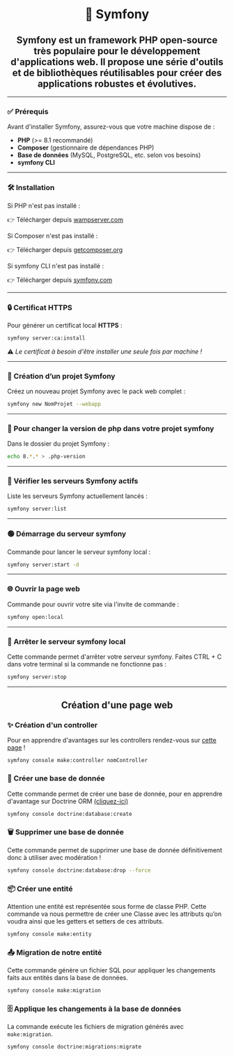 <h1 align="center">🎯 Symfony</h1>

<h2 align="center">Symfony est un framework PHP open-source très populaire pour le développement d'applications web. Il propose une série d'outils et de bibliothèques réutilisables pour créer des applications robustes et évolutives.</h2>

---

### ✅ Prérequis

Avant d'installer Symfony, assurez-vous que votre machine dispose de :

- **PHP** (>= 8.1 recommandé)
- **Composer** (gestionnaire de dépendances PHP)
- **Base de données** (MySQL, PostgreSQL, etc. selon vos besoins)
- **symfony CLI**

---

### 🛠️ Installation

Si PHP n'est pas installé :

👉 Télécharger depuis [wampserver.com](https://www.wampserver.com/)

Si Composer n'est pas installé :

👉 Télécharger depuis [getcomposer.org](https://getcomposer.org/download/)

Si symfony CLI n'est pas installé :

👉 Télécharger depuis [symfony.com](https://symfony.com/download)

---
### 🔒 Certificat HTTPS

Pour générer un certificat local <strong>HTTPS</strong> :
```bash
symfony server:ca:install
```
⚠️ *Le certificat à besoin d'être installer une seule fois par machine !*

---
### 🚀 Création d’un projet Symfony

Créez un nouveau projet Symfony avec le pack web complet :
```bash
symfony new NomProjet --webapp
```
---
### 🔧 Pour changer la version de php dans votre projet symfony
Dans le dossier du projet Symfony :
```bash
echo 8.*.* > .php-version
```
---
### 🧪 Vérifier les serveurs Symfony actifs

Liste les serveurs Symfony actuellement lancés :
```bash
symfony server:list
```
---
### 🟢 Démarrage du serveur symfony

Commande pour lancer le serveur symfony local :
```bash
symfony server:start -d
```
---
### 🌐 Ouvrir la page web 

Commande pour ouvrir votre site via l'invite de commande :
```bash
symfony open:local
```
---
### 🔴 Arrêter le serveur symfony local

Cette commande permet d'arrêter votre serveur symfony. Faites CTRL + C dans votre terminal si la commande ne fonctionne pas :
```bash
symfony server:stop
```
---

<h2 align="center">Création d'une page web</h2>

### ✨ Création d'un controller

Pour en apprendre d'avantages sur les controllers rendez-vous sur [cette page](https://github.com/Kosal-DEV/Symfony/blob/main/controller.md) !
```bash
symfony console make:controller nomController
```

### 💾 Créer une base de donnée

Cette commande permet de créer une base de donnée, pour en apprendre d'avantage sur Doctrine ORM [(cliquez-ici)](https://github.com/Kosal-DEV/Symfony/blob/main/Doctrine_ORM.md)
```bash
symfony console doctrine:database:create
```

### 🗑️ Supprimer une base de donnée

Cette commande permet de supprimer une base de donnée définitivement donc à utiliser avec modération !
```bash
symfony console doctrine:database:drop --force
```

### 📦 Créer une entité

Attention une entité est représentée sous forme de classe PHP. Cette commande va nous permettre de créer une Classe avec les attributs qu’on voudra ainsi que les getters et setters de ces attributs.
```bash
symfony console make:entity 
```

### 📤 Migration de notre entité

Cette commande génère un fichier SQL pour appliquer les changements faits aux entités dans la base de données.
```bash
symfony console make:migration
```

### 🗄️ Applique les changements à la base de données

La commande exécute les fichiers de migration générés avec `make:migration`.
```bash
symfony console doctrine:migrations:migrate
```

